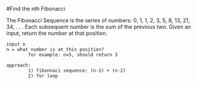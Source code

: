 #Find the nth Fibonacci 

The Fibonacci Sequence is the series of numbers: 0, 1, 1, 2, 3, 5, 8, 13, 21, 34, . . .
    Each subsequent number is the sum of the previous two. Given an input, return the number at that position. 
    
  

    input n
    n = what number is at this position?
            for example: n=5, should return 3

    approach:
            1) fibonnaci sequence: (n-1) + (n-2)
            2) for loop